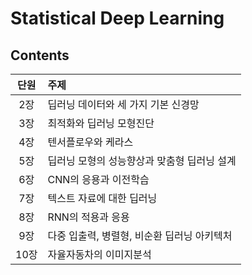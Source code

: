 # Statistical Deep Learning

## Contents
|단원|주제|
|:---:|:---|
|2장|딥러닝 데이터와 세 가지 기본 신경망|
|3장|최적화와 딥러닝 모형진단|
|4장|텐서플로우와 케라스|
|5장|딥러닝 모형의 성능향상과 맞춤형 딥러닝 설계|
|6장|CNN의 응용과 이전학습|
|7장|텍스트 자료에 대한 딥러닝|
|8장|RNN의 적용과 응용|
|9장|다중 입출력, 병렬형, 비순환 딥러닝 아키텍처|
|10장|자율자동차의 이미지분석|
